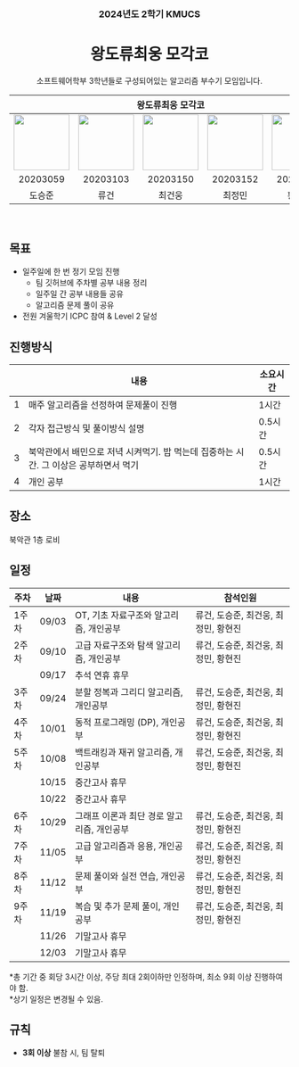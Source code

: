 <h3 align='center'> 2024년도 2학기 KMUCS </h3>

<h1 align='center'> 왕도류최웅 모각코 </h1>

<p align='center'> 소프트웨어학부 3학년들로 구성되어있는 알고리즘 부수기 모임입니다. </p>

<div align='center'>

<table>
    <thead>
        <tr>
            <th colspan="6"> 왕도류최웅 모각코 </th>
        </tr>
    </thead>
    <tbody>
        <tr>
          <tr>
            <td align='center'><a href="https://github.com/SudoSzune"><img src="https://avatars.githubusercontent.com/u/67617332?v=4" width="100" height="100"></td>
            <td align='center'><a href="https://github.com/U-Geon"><img src="https://avatars.githubusercontent.com/u/65989284?v=4" width="100" height="100"></td>
            <td align='center'><a href="https://github.com/ddugel3"><img src="https://avatars.githubusercontent.com/u/56158371?v=4" width="100" height="100"></td>
            <td align='center'><a href="https://github.com/govl0407"><img src="https://avatars.githubusercontent.com/u/62105026?v=4" width="100" height="100"></td>
            <td align='center'><a href="https://github.com/hyeonjin6530"><img src="https://avatars.githubusercontent.com/u/104902715?v=4" width="100" height="100"></td>
          </tr>
          <tr>
            <td align='center'>20203059</td>
            <td align='center'>20203103</td>
            <td align='center'>20203150</td>
            <td align='center'>20203152</td>
            <td align='center'>20223158</td>
          </tr>
          <tr>
            <td align='center'>도승준</td>
            <td align='center'>류건</td>
            <td align='center'>최건웅</td>
            <td align='center'>최정민</td>
            <td align='center'>황현진</td>
          </tr>
        </tr>
    </tbody>
</table>

</div>

&nbsp;  

## 목표
- 일주일에 한 번 정기 모임 진행
  - 팀 깃허브에 주차별 공부 내용 정리
  - 일주일 간 공부 내용들 공유
  - 알고리즘 문제 풀이 공유
- 전원 겨울학기 ICPC 참여 & Level 2 달성

## 진행방식
| |내용 |소요시간 |
|----|----|---|
|1|매주 알고리즘을 선정하여 문제풀이 진행|1시간|북악관 1층 로비|
|2|각자 접근방식 및 풀이방식 설명 |0.5시간|
|3|북악관에서 배민으로 저녁 시켜먹기. 밥 먹는데 집중하는 시간. 그 이상은 공부하면서 먹기|0.5시간|
|4|개인 공부 |1시간|



## 장소
북악관 1층 로비

## 일정

|주차 |날짜 |내용|참석인원|
|----|----|---|------|
|1주차|09/03|OT, 기초 자료구조와 알고리즘, 개인공부|류건, 도승준, 최건웅, 최정민, 황현진|
|2주차|09/10|고급 자료구조와 탐색 알고리즘, 개인공부|류건, 도승준, 최건웅, 최정민, 황현진|
|    |09/17|추석 연휴 휴무| |
|3주차|09/24|분할 정복과 그리디 알고리즘, 개인공부|류건, 도승준, 최건웅, 최정민, 황현진|
|4주차|10/01|동적 프로그래밍 (DP), 개인공부|류건, 도승준, 최건웅, 최정민, 황현진|
|5주차|10/08|백트래킹과 재귀 알고리즘, 개인공부|류건, 도승준, 최건웅, 최정민, 황현진|
|    |10/15|중간고사 휴무|  |
|    |10/22|중간고사 휴무|  |
|6주차|10/29|그래프 이론과 최단 경로 알고리즘, 개인공부|류건, 도승준, 최건웅, 최정민, 황현진|
|7주차|11/05|고급 알고리즘과 응용, 개인공부|류건, 도승준, 최건웅, 최정민, 황현진|
|8주차|11/12|문제 풀이와 실전 연습, 개인공부|류건, 도승준, 최건웅, 최정민, 황현진|
|9주차|11/19|복습 및 추가 문제 풀이, 개인공부|류건, 도승준, 최건웅, 최정민, 황현진|
|    |11/26|기말고사 휴무|  |
|    |12/03|기말고사 휴무|  |

*총 기간 중 회당 3시간 이상, 주당 최대 2회이하만 인정하며, 최소 9회 이상 진행하여야 함.  
*상기 일정은 변경될 수 있음.


## 규칙
- **3회 이상** 불참 시, 팀 탈퇴

